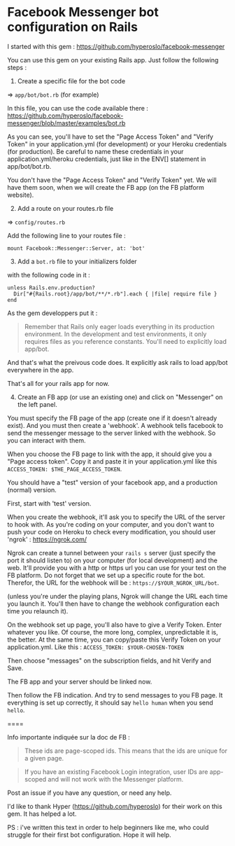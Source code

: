 # Facebook Messenger bot configuration on Rails

I started with this gem : https://github.com/hyperoslo/facebook-messenger

You can use this gem on your existing Rails app.
Just follow the following steps :

1. Create a specific file for the bot code

=> `app/bot/bot.rb` (for example)

In this file, you can use the code available there : https://github.com/hyperoslo/facebook-messenger/blob/master/examples/bot.rb

As you can see, you'll have to set the "Page Access Token" and "Verify Token" in your application.yml (for development) or your Heroku credentials (for production).
Be careful to name these credentials in your application.yml/heroku credentials, just like in the ENV[] statement in app/bot/bot.rb.

You don't have the "Page Access Token" and "Verify Token" yet. We will have them soon, when we will create the FB app (on the FB platform website).

2. Add a route on your routes.rb file

=> `config/routes.rb`

Add the following line to your routes file :

`mount Facebook::Messenger::Server, at: 'bot'`

3. Add a `bot.rb` file to your initializers folder

with the following code in it : 
```
unless Rails.env.production?
  Dir["#{Rails.root}/app/bot/**/*.rb"].each { |file| require file }
end
```

As the gem developpers put it : 
> Remember that Rails only eager loads everything in its production environment. In the development and test environments, it only requires files as you reference constants. You'll need to explicitly load app/bot.

And that's what the preivous code does. It explicitly ask rails to load app/bot everywhere in the app.

That's all for your rails app for now.

4. Create an FB app (or use an existing one) and click on "Messenger" on the left panel.

You must specify the FB page of the app (create one if it doesn't already exist).
And you must then create a 'webhook'.
A webhook tells facebook to send the messenger message to the server linked with the webhook.
So you can interact with them.

When you choose the FB page to link with the app, it should give you a "Page access token".
Copy it and paste it in your application.yml like this `ACCESS_TOKEN: $THE_PAGE_ACCESS_TOKEN`.

You should have a "test" version of your facebook app, and a production (normal) version.

First, start with 'test' version.

When you create the webhook, it'll ask you to specify the URL of the server to hook with.
As you're coding on your computer, and you don't want to push your code on Heroku to check every modification, you should user 'ngrok' : https://ngrok.com/

Ngrok can create a tunnel between your `rails s` server (just specify the port it should listen to) on your computer (for local development) and the web. It'll provide you with a http or https url you can use for your test on the FB platform.
Do not forget that we set up a specific route for the bot.
Therefor, the URL for the webhook will be : `https://$YOUR_NGROK_URL/bot`.

(unless you're under the playing plans, Ngrok will change the URL each time you launch it. You'll then have to change the webhook configuration each time you relaunch it).

On the webhook set up page, you'll also have to give a Verify Token. Enter whatever you like. Of course, the more long, complex, unpredictable it is, the better.
At the same time, you can copy/paste this Verify Token on your application.yml.
Like this : `ACCESS_TOKEN: $YOUR-CHOSEN-TOKEN`

Then choose "messages" on the subscription fields, and hit Verify and Save.

The FB app and your server should be linked now.

Then follow the FB indication. 
And try to send messages to you FB page. It everything is set up correctly, it should say `hello human` when you send `hello`.

====

Info importante indiquée sur la doc de FB :
>These ids are page-scoped ids. This means that the ids are unique for a given page.

>If you have an existing Facebook Login integration, user IDs are app-scoped and will not work with the Messenger platform.

Post an issue if you have any question, or need any help.

I'd like to thank Hyper (https://github.com/hyperoslo) for their work on this gem.
It has helped a lot.

PS : i've written this text in order to help beginners like me, who could struggle for their first bot configuration. Hope it will help.
